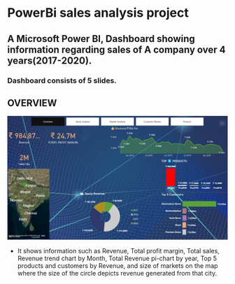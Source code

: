# PowerBi sales analysis project
## A Microsoft Power BI, Dashboard showing information regarding sales of A company over 4 years(2017-2020).
### Dashboard consists of 5 slides.
## OVERVIEW
![Overview](Overview.png)
- It shows information such as Revenue, Total profit margin, Total sales, Revenue trend chart by Month, Total Revenue pi-chart by year, Top 5 products and customers by Revenue, and size of markets on the map where the size of the circle depicts revenue generated from that city.
